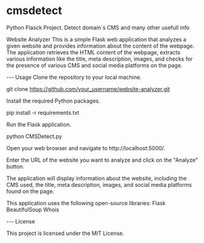 # cmsdetect
Python Flasck Project. Detect domain`s CMS and many other usefull info

Website Analyzer
This is a simple Flask web application that analyzes a given website and provides information about the content of the webpage. The application retrieves the HTML content of the webpage, extracts various information like the title, meta description, images, and checks for the presence of various CMS and social media platforms on the page.

--- Usage
Clone the repository to your local machine.

git clone https://github.com/your_username/website-analyzer.git

Install the required Python packages.

pip install -r requirements.txt

Run the Flask application.

python CMSDetect.py

Open your web browser and navigate to http://localhost:5000/.

Enter the URL of the website you want to analyze and click on the "Analyze" button.

The application will display information about the website, including the CMS used, the title, meta description, images, and social media platforms found on the page.


This application uses the following open-source libraries:
Flask
BeautifulSoup
Whois

--- License

This project is licensed under the MIT License.
